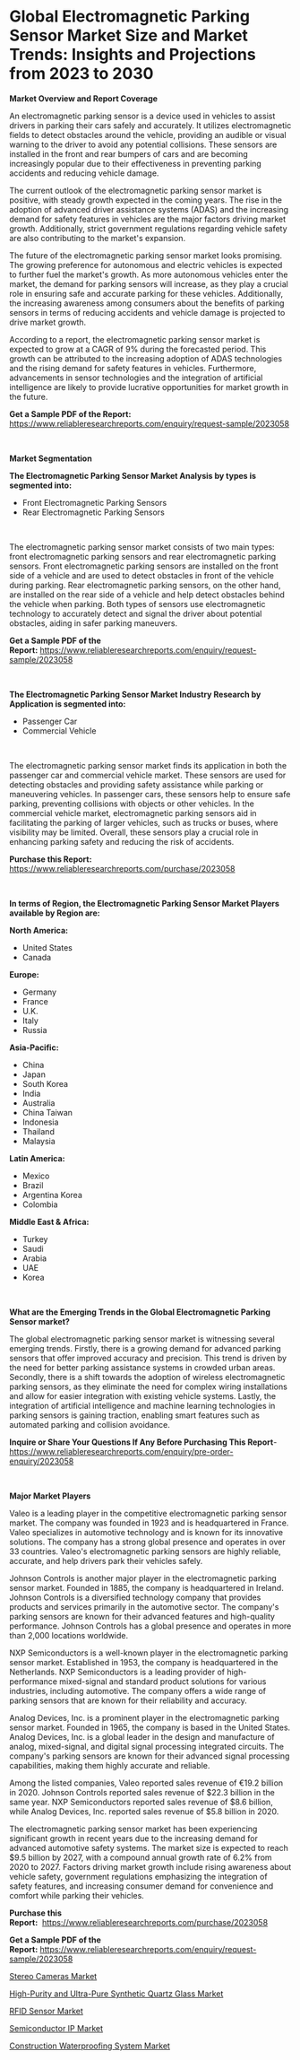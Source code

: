 <p><h1>Global Electromagnetic Parking Sensor Market Size and Market Trends: Insights and Projections from 2023 to 2030</h1></p><p><strong>Market Overview and Report Coverage</strong></p>
<p><p>An electromagnetic parking sensor is a device used in vehicles to assist drivers in parking their cars safely and accurately. It utilizes electromagnetic fields to detect obstacles around the vehicle, providing an audible or visual warning to the driver to avoid any potential collisions. These sensors are installed in the front and rear bumpers of cars and are becoming increasingly popular due to their effectiveness in preventing parking accidents and reducing vehicle damage.</p><p>The current outlook of the electromagnetic parking sensor market is positive, with steady growth expected in the coming years. The rise in the adoption of advanced driver assistance systems (ADAS) and the increasing demand for safety features in vehicles are the major factors driving market growth. Additionally, strict government regulations regarding vehicle safety are also contributing to the market's expansion.</p><p>The future of the electromagnetic parking sensor market looks promising. The growing preference for autonomous and electric vehicles is expected to further fuel the market's growth. As more autonomous vehicles enter the market, the demand for parking sensors will increase, as they play a crucial role in ensuring safe and accurate parking for these vehicles. Additionally, the increasing awareness among consumers about the benefits of parking sensors in terms of reducing accidents and vehicle damage is projected to drive market growth.</p><p>According to a report, the electromagnetic parking sensor market is expected to grow at a CAGR of 9% during the forecasted period. This growth can be attributed to the increasing adoption of ADAS technologies and the rising demand for safety features in vehicles. Furthermore, advancements in sensor technologies and the integration of artificial intelligence are likely to provide lucrative opportunities for market growth in the future.</p></p>
<p><strong>Get a Sample PDF of the Report:</strong> <a href="https://www.reliableresearchreports.com/enquiry/request-sample/2023058">https://www.reliableresearchreports.com/enquiry/request-sample/2023058</a></p>
<p>&nbsp;</p>
<p><strong>Market Segmentation</strong></p>
<p><strong>The Electromagnetic Parking Sensor Market Analysis by types is segmented into:</strong></p>
<p><ul><li>Front Electromagnetic Parking Sensors</li><li>Rear Electromagnetic Parking Sensors</li></ul></p>
<p>&nbsp;</p>
<p><p>The electromagnetic parking sensor market consists of two main types: front electromagnetic parking sensors and rear electromagnetic parking sensors. Front electromagnetic parking sensors are installed on the front side of a vehicle and are used to detect obstacles in front of the vehicle during parking. Rear electromagnetic parking sensors, on the other hand, are installed on the rear side of a vehicle and help detect obstacles behind the vehicle when parking. Both types of sensors use electromagnetic technology to accurately detect and signal the driver about potential obstacles, aiding in safer parking maneuvers.</p></p>
<p><strong>Get a Sample PDF of the Report:</strong>&nbsp;<a href="https://www.reliableresearchreports.com/enquiry/request-sample/2023058">https://www.reliableresearchreports.com/enquiry/request-sample/2023058</a></p>
<p>&nbsp;</p>
<p><strong>The Electromagnetic Parking Sensor Market Industry Research by Application is segmented into:</strong></p>
<p><ul><li>Passenger Car</li><li>Commercial Vehicle</li></ul></p>
<p>&nbsp;</p>
<p><p>The electromagnetic parking sensor market finds its application in both the passenger car and commercial vehicle market. These sensors are used for detecting obstacles and providing safety assistance while parking or maneuvering vehicles. In passenger cars, these sensors help to ensure safe parking, preventing collisions with objects or other vehicles. In the commercial vehicle market, electromagnetic parking sensors aid in facilitating the parking of larger vehicles, such as trucks or buses, where visibility may be limited. Overall, these sensors play a crucial role in enhancing parking safety and reducing the risk of accidents.</p></p>
<p><strong>Purchase this Report:</strong>&nbsp; <a href="https://www.reliableresearchreports.com/purchase/2023058">https://www.reliableresearchreports.com/purchase/2023058</a></p>
<p>&nbsp;</p>
<p><strong>In terms of Region, the Electromagnetic Parking Sensor Market Players available by Region are:</strong></p>
<p>
    <p> <strong> North America: </strong>
        <ul>
            <li>United States</li>
            <li>Canada</li>
        </ul>
        </p> 
    <p> <strong> Europe: </strong>
        <ul>
            <li>Germany</li>
            <li>France</li>
            <li>U.K.</li>
            <li>Italy</li>
            <li>Russia</li>
        </ul>
        </p> 
    <p> <strong> Asia-Pacific: </strong>
        <ul>
            <li>China</li>
            <li>Japan</li>
            <li>South Korea</li>
            <li>India</li>
            <li>Australia</li>
            <li>China Taiwan</li>
            <li>Indonesia</li>
            <li>Thailand</li>
            <li>Malaysia</li>
        </ul>
        </p> 
    <p> <strong> Latin America: </strong>
        <ul>
            <li>Mexico</li>
            <li>Brazil</li>
            <li>Argentina Korea</li>
            <li>Colombia</li>
        </ul>
        </p> 
    <p> <strong> Middle East & Africa: </strong>
        <ul>
            <li>Turkey</li>
            <li>Saudi</li>
            <li>Arabia</li>
            <li>UAE</li>
            <li>Korea</li>
        </ul>
    </p>
    </p>
<p>&nbsp;</p>
<p><strong>What are the Emerging Trends in the Global Electromagnetic Parking Sensor market?</strong></p>
<p><p>The global electromagnetic parking sensor market is witnessing several emerging trends. Firstly, there is a growing demand for advanced parking sensors that offer improved accuracy and precision. This trend is driven by the need for better parking assistance systems in crowded urban areas. Secondly, there is a shift towards the adoption of wireless electromagnetic parking sensors, as they eliminate the need for complex wiring installations and allow for easier integration with existing vehicle systems. Lastly, the integration of artificial intelligence and machine learning technologies in parking sensors is gaining traction, enabling smart features such as automated parking and collision avoidance.</p></p>
<p><strong>Inquire or Share Your Questions If Any Before Purchasing This Report</strong>- <a href="https://www.reliableresearchreports.com/enquiry/pre-order-enquiry/2023058">https://www.reliableresearchreports.com/enquiry/pre-order-enquiry/2023058</a></p>
<p>&nbsp;</p>
<p><strong>Major Market Players</strong></p>
<p><p>Valeo is a leading player in the competitive electromagnetic parking sensor market. The company was founded in 1923 and is headquartered in France. Valeo specializes in automotive technology and is known for its innovative solutions. The company has a strong global presence and operates in over 33 countries. Valeo's electromagnetic parking sensors are highly reliable, accurate, and help drivers park their vehicles safely.</p><p>Johnson Controls is another major player in the electromagnetic parking sensor market. Founded in 1885, the company is headquartered in Ireland. Johnson Controls is a diversified technology company that provides products and services primarily in the automotive sector. The company's parking sensors are known for their advanced features and high-quality performance. Johnson Controls has a global presence and operates in more than 2,000 locations worldwide.</p><p>NXP Semiconductors is a well-known player in the electromagnetic parking sensor market. Established in 1953, the company is headquartered in the Netherlands. NXP Semiconductors is a leading provider of high-performance mixed-signal and standard product solutions for various industries, including automotive. The company offers a wide range of parking sensors that are known for their reliability and accuracy.</p><p>Analog Devices, Inc. is a prominent player in the electromagnetic parking sensor market. Founded in 1965, the company is based in the United States. Analog Devices, Inc. is a global leader in the design and manufacture of analog, mixed-signal, and digital signal processing integrated circuits. The company's parking sensors are known for their advanced signal processing capabilities, making them highly accurate and reliable.</p><p>Among the listed companies, Valeo reported sales revenue of €19.2 billion in 2020. Johnson Controls reported sales revenue of $22.3 billion in the same year. NXP Semiconductors reported sales revenue of $8.6 billion, while Analog Devices, Inc. reported sales revenue of $5.8 billion in 2020.</p><p>The electromagnetic parking sensor market has been experiencing significant growth in recent years due to the increasing demand for advanced automotive safety systems. The market size is expected to reach $9.5 billion by 2027, with a compound annual growth rate of 6.2% from 2020 to 2027. Factors driving market growth include rising awareness about vehicle safety, government regulations emphasizing the integration of safety features, and increasing consumer demand for convenience and comfort while parking their vehicles.</p></p>
<p><strong>Purchase this Report:</strong>&nbsp;&nbsp;<a href="https://www.reliableresearchreports.com/purchase/2023058">https://www.reliableresearchreports.com/purchase/2023058</a></p>
<p></p>
<p><strong>Get a Sample PDF of the Report:</strong>&nbsp;<a href="https://www.reliableresearchreports.com/enquiry/request-sample/2023058">https://www.reliableresearchreports.com/enquiry/request-sample/2023058</a></p>
<p><p><a href="https://www.linkedin.com/pulse/stereo-cameras-market-size-growth-forecast-from-2023-2030-vavyf/">Stereo Cameras Market</a></p><p><a href="https://medium.com/@jazminjones30/high-purity-and-ultra-pure-synthetic-quartz-glass-market-competitive-analysis-market-trends-and-ec93ffe299a6">High-Purity and Ultra-Pure Synthetic Quartz Glass Market</a></p><p><a href="https://www.linkedin.com/pulse/rfid-sensor-market-size-growth-forecast-from-2023-mwzyf/">RFID Sensor Market</a></p><p><a href="https://www.linkedin.com/pulse/semiconductor-ip-market-size-growth-forecast-from-2023-2030-uteaf/">Semiconductor IP Market</a></p><p><a href="https://medium.com/@aliciahaley1989/construction-waterproofing-system-market-comprehensive-assessment-by-type-application-and-1b227c483a36">Construction Waterproofing System Market</a></p></p>